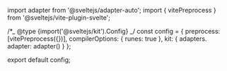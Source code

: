 import adapter from '@sveltejs/adapter-auto';
import { vitePreprocess } from '@sveltejs/vite-plugin-svelte';

/\*_ @type {import('@sveltejs/kit').Config} _/
const config = {
preprocess: [vitePreprocess({})],
compilerOptions: {
runes: true
},
kit: {
adapters.
adapter: adapter()
}
};

export default config;
